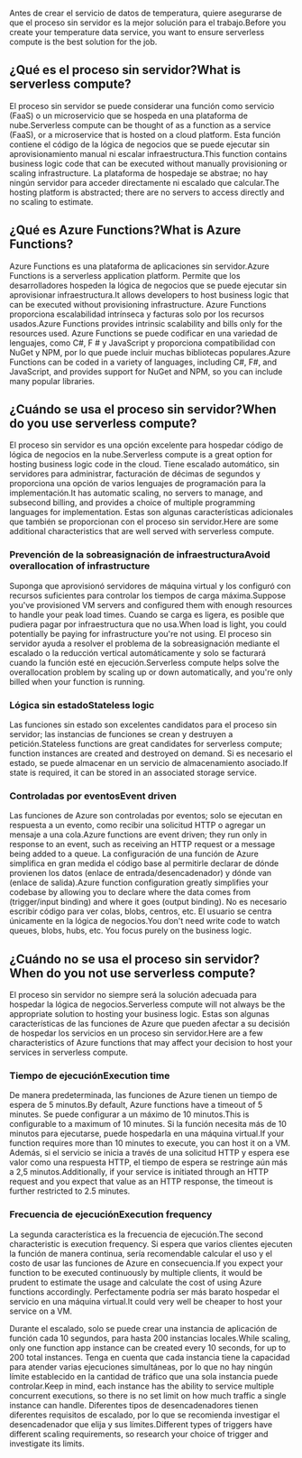 <span data-ttu-id="48658-101">Antes de crear el servicio de datos de temperatura, quiere asegurarse de que el proceso sin servidor es la mejor solución para el trabajo.</span><span class="sxs-lookup"><span data-stu-id="48658-101">Before you create your temperature data service, you want to ensure serverless compute is the best solution for the job.</span></span> 

## <a name="what-is-serverless-compute"></a><span data-ttu-id="48658-102">¿Qué es el proceso sin servidor?</span><span class="sxs-lookup"><span data-stu-id="48658-102">What is serverless compute?</span></span>
<span data-ttu-id="48658-103">El proceso sin servidor se puede considerar una función como servicio (FaaS) o un microservicio que se hospeda en una plataforma de nube.</span><span class="sxs-lookup"><span data-stu-id="48658-103">Serverless compute can be thought of as a function as a service (FaaS), or a microservice that is hosted on a cloud platform.</span></span> <span data-ttu-id="48658-104">Esta función contiene el código de la lógica de negocios que se puede ejecutar sin aprovisionamiento manual ni escalar infraestructura.</span><span class="sxs-lookup"><span data-stu-id="48658-104">This function contains business logic code that can be executed without manually provisioning or scaling infrastructure.</span></span> <span data-ttu-id="48658-105">La plataforma de hospedaje se abstrae; no hay ningún servidor para acceder directamente ni escalado que calcular.</span><span class="sxs-lookup"><span data-stu-id="48658-105">The hosting platform is abstracted; there are no servers to access directly and no scaling to estimate.</span></span> 

## <a name="what-is-azure-functions"></a><span data-ttu-id="48658-106">¿Qué es Azure Functions?</span><span class="sxs-lookup"><span data-stu-id="48658-106">What is Azure Functions?</span></span>
<span data-ttu-id="48658-107">Azure Functions es una plataforma de aplicaciones sin servidor.</span><span class="sxs-lookup"><span data-stu-id="48658-107">Azure Functions is a serverless application platform.</span></span> <span data-ttu-id="48658-108">Permite que los desarrolladores hospeden la lógica de negocios que se puede ejecutar sin aprovisionar infraestructura.</span><span class="sxs-lookup"><span data-stu-id="48658-108">It allows developers to host business logic that can be executed without provisioning infrastructure.</span></span> <span data-ttu-id="48658-109">Azure Functions proporciona escalabilidad intrínseca y facturas solo por los recursos usados.</span><span class="sxs-lookup"><span data-stu-id="48658-109">Azure Functions provides intrinsic scalability and bills only for the resources used.</span></span> <span data-ttu-id="48658-110">Azure Functions se puede codificar en una variedad de lenguajes, como C#, F # y JavaScript y proporciona compatibilidad con NuGet y NPM, por lo que puede incluir muchas bibliotecas populares.</span><span class="sxs-lookup"><span data-stu-id="48658-110">Azure Functions can be coded in a variety of languages, including C#, F#, and JavaScript, and provides support for NuGet and NPM, so you can include many popular libraries.</span></span> 

## <a name="when-do-you-use-serverless-compute"></a><span data-ttu-id="48658-111">¿Cuándo se usa el proceso sin servidor?</span><span class="sxs-lookup"><span data-stu-id="48658-111">When do you use serverless compute?</span></span>
<span data-ttu-id="48658-112">El proceso sin servidor es una opción excelente para hospedar código de lógica de negocios en la nube.</span><span class="sxs-lookup"><span data-stu-id="48658-112">Serverless compute is a great option for hosting business logic code in the cloud.</span></span> <span data-ttu-id="48658-113">Tiene escalado automático, sin servidores para administrar, facturación de décimas de segundos y proporciona una opción de varios lenguajes de programación para la implementación.</span><span class="sxs-lookup"><span data-stu-id="48658-113">It has automatic scaling, no servers to manage, and subsecond billing, and provides a choice of multiple programming languages for implementation.</span></span> <span data-ttu-id="48658-114">Estas son algunas características adicionales que también se proporcionan con el proceso sin servidor.</span><span class="sxs-lookup"><span data-stu-id="48658-114">Here are some additional characteristics that are well served with serverless compute.</span></span>

### <a name="avoid-overallocation-of-infrastructure"></a><span data-ttu-id="48658-115">Prevención de la sobreasignación de infraestructura</span><span class="sxs-lookup"><span data-stu-id="48658-115">Avoid overallocation of infrastructure</span></span>
<span data-ttu-id="48658-116">Suponga que aprovisionó servidores de máquina virtual y los configuró con recursos suficientes para controlar los tiempos de carga máxima.</span><span class="sxs-lookup"><span data-stu-id="48658-116">Suppose you've provisioned VM servers and configured them with enough resources to handle your peak load times.</span></span> <span data-ttu-id="48658-117">Cuando se carga es ligera, es posible que pudiera pagar por infraestructura que no usa.</span><span class="sxs-lookup"><span data-stu-id="48658-117">When load is light, you could potentially be paying for infrastructure you're not using.</span></span> <span data-ttu-id="48658-118">El proceso sin servidor ayuda a resolver el problema de la sobreasignación mediante el escalado o la reducción vertical automáticamente y solo se facturará cuando la función esté en ejecución.</span><span class="sxs-lookup"><span data-stu-id="48658-118">Serverless compute helps solve the overallocation problem by scaling up or down automatically, and you're only billed when your function is running.</span></span>

### <a name="stateless-logic"></a><span data-ttu-id="48658-119">Lógica sin estado</span><span class="sxs-lookup"><span data-stu-id="48658-119">Stateless logic</span></span>
<span data-ttu-id="48658-120">Las funciones sin estado son excelentes candidatos para el proceso sin servidor; las instancias de funciones se crean y destruyen a petición.</span><span class="sxs-lookup"><span data-stu-id="48658-120">Stateless functions are great candidates for serverless compute; function instances are created and destroyed on demand.</span></span> <span data-ttu-id="48658-121">Si es necesario el estado, se puede almacenar en un servicio de almacenamiento asociado.</span><span class="sxs-lookup"><span data-stu-id="48658-121">If state is required, it can be stored in an associated storage service.</span></span>

### <a name="event-driven"></a><span data-ttu-id="48658-122">Controladas por eventos</span><span class="sxs-lookup"><span data-stu-id="48658-122">Event driven</span></span>
<span data-ttu-id="48658-123">Las funciones de Azure son controladas por eventos; solo se ejecutan en respuesta a un evento, como recibir una solicitud HTTP o agregar un mensaje a una cola.</span><span class="sxs-lookup"><span data-stu-id="48658-123">Azure functions are event driven; they run only in response to an event, such as receiving an HTTP request or a message being added to a queue.</span></span> <span data-ttu-id="48658-124">La configuración de una función de Azure simplifica en gran medida el código base al permitirle declarar de dónde provienen los datos (enlace de entrada/desencadenador) y dónde van (enlace de salida).</span><span class="sxs-lookup"><span data-stu-id="48658-124">Azure function configuration greatly simplifies your codebase by allowing you to declare where the data comes from (trigger/input binding) and where it goes (output binding).</span></span> <span data-ttu-id="48658-125">No es necesario escribir código para ver colas, blobs, centros, etc. El usuario se centra únicamente en la lógica de negocios.</span><span class="sxs-lookup"><span data-stu-id="48658-125">You don't need write code to watch queues, blobs, hubs, etc. You focus purely on the business logic.</span></span>

## <a name="when-do-you-not-use-serverless-compute"></a><span data-ttu-id="48658-126">¿Cuándo no se usa el proceso sin servidor?</span><span class="sxs-lookup"><span data-stu-id="48658-126">When do you not use serverless compute?</span></span>
<span data-ttu-id="48658-127">El proceso sin servidor no siempre será la solución adecuada para hospedar la lógica de negocios.</span><span class="sxs-lookup"><span data-stu-id="48658-127">Serverless compute will not always be the appropriate solution to hosting your business logic.</span></span> <span data-ttu-id="48658-128">Estas son algunas características de las funciones de Azure que pueden afectar a su decisión de hospedar los servicios en un proceso sin servidor.</span><span class="sxs-lookup"><span data-stu-id="48658-128">Here are a few characteristics of Azure functions that may affect your decision to host your services in serverless compute.</span></span> 

### <a name="execution-time"></a><span data-ttu-id="48658-129">Tiempo de ejecución</span><span class="sxs-lookup"><span data-stu-id="48658-129">Execution time</span></span>
<span data-ttu-id="48658-130">De manera predeterminada, las funciones de Azure tienen un tiempo de espera de 5 minutos.</span><span class="sxs-lookup"><span data-stu-id="48658-130">By default, Azure functions have a timeout of 5 minutes.</span></span> <span data-ttu-id="48658-131">Se puede configurar a un máximo de 10 minutos.</span><span class="sxs-lookup"><span data-stu-id="48658-131">This is configurable to a maximum of 10 minutes.</span></span> <span data-ttu-id="48658-132">Si la función necesita más de 10 minutos para ejecutarse, puede hospedarla en una máquina virtual.</span><span class="sxs-lookup"><span data-stu-id="48658-132">If your function requires more than 10 minutes to execute, you can host it on a VM.</span></span> <span data-ttu-id="48658-133">Además, si el servicio se inicia a través de una solicitud HTTP y espera ese valor como una respuesta HTTP, el tiempo de espera se restringe aún más a 2,5 minutos.</span><span class="sxs-lookup"><span data-stu-id="48658-133">Additionally, if your service is initiated through an HTTP request and you expect that value as an HTTP response, the timeout is further restricted to 2.5 minutes.</span></span>

### <a name="execution-frequency"></a><span data-ttu-id="48658-134">Frecuencia de ejecución</span><span class="sxs-lookup"><span data-stu-id="48658-134">Execution frequency</span></span>
<span data-ttu-id="48658-135">La segunda característica es la frecuencia de ejecución.</span><span class="sxs-lookup"><span data-stu-id="48658-135">The second characteristic is execution frequency.</span></span> <span data-ttu-id="48658-136">Si espera que varios clientes ejecuten la función de manera continua, sería recomendable calcular el uso y el costo de usar las funciones de Azure en consecuencia.</span><span class="sxs-lookup"><span data-stu-id="48658-136">If you expect your function to be executed continuously by multiple clients, it would be prudent to estimate the usage and calculate the cost of using Azure functions accordingly.</span></span> <span data-ttu-id="48658-137">Perfectamente podría ser más barato hospedar el servicio en una máquina virtual.</span><span class="sxs-lookup"><span data-stu-id="48658-137">It could very well be cheaper to host your service on a VM.</span></span>

<span data-ttu-id="48658-138">Durante el escalado, solo se puede crear una instancia de aplicación de función cada 10 segundos, para hasta 200 instancias locales.</span><span class="sxs-lookup"><span data-stu-id="48658-138">While scaling, only one function app instance can be created every 10 seconds, for up to 200 total instances.</span></span> <span data-ttu-id="48658-139">Tenga en cuenta que cada instancia tiene la capacidad para atender varias ejecuciones simultáneas, por lo que no hay ningún límite establecido en la cantidad de tráfico que una sola instancia puede controlar.</span><span class="sxs-lookup"><span data-stu-id="48658-139">Keep in mind, each instance has the ability to service multiple concurrent executions, so there is no set limit on how much traffic a single instance can handle.</span></span> <span data-ttu-id="48658-140">Diferentes tipos de desencadenadores tienen diferentes requisitos de escalado, por lo que se recomienda investigar el desencadenador que elija y sus límites.</span><span class="sxs-lookup"><span data-stu-id="48658-140">Different types of triggers have different scaling requirements, so research your choice of trigger and investigate its limits.</span></span>

